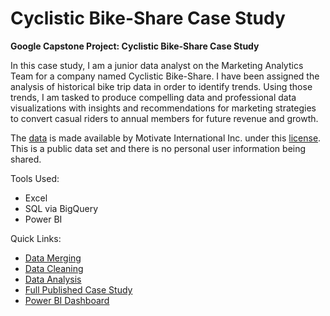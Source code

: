 # Cyclistic Bike-Share Case Study
**Google Capstone Project: Cyclistic Bike-Share Case Study**

In this case study, I am a junior data analyst on the Marketing Analytics Team for a company named Cyclistic Bike-Share. I have been assigned the analysis of historical bike trip data in order to identify trends. Using those trends, I am tasked to produce compelling data and professional data visualizations with insights and recommendations for marketing strategies to convert casual riders to annual members for future revenue and growth.

The [data](https://divvy-tripdata.s3.amazonaws.com/index.html) is made available by Motivate International Inc. under this [license](https://divvybikes.com/data-license-agreement). This is a public data set and there is no personal user information being shared. 

Tools Used:
* Excel
* SQL via BigQuery
* Power BI

Quick Links:
* [Data Merging](https://github.com/phelpsbp/Project-Files/blob/main/SQL/GoogleCaseStudy/Data%20Merging)
* [Data Cleaning](https://github.com/phelpsbp/Project-Files/blob/main/SQL/GoogleCaseStudy/Data%20Cleaning)
* [Data Analysis](https://github.com/phelpsbp/Project-Files/blob/main/SQL/GoogleCaseStudy/Data%20Analysis)
* [Full Published Case Study](https://phelpsbp.github.io/cyclistic-case-study.html)
* [Power BI Dashboard](https://app.powerbi.com/view?r=eyJrIjoiNDY5Y2NkYWYtY2M0Zi00YTJkLWE5MjQtMTBhMmU5ZjA0NGNiIiwidCI6IjM1NWI3MWIwLWEyMDQtNGMyMC05NzQ3LTVlYTU3OTQyNzkxZCIsImMiOjJ9)
